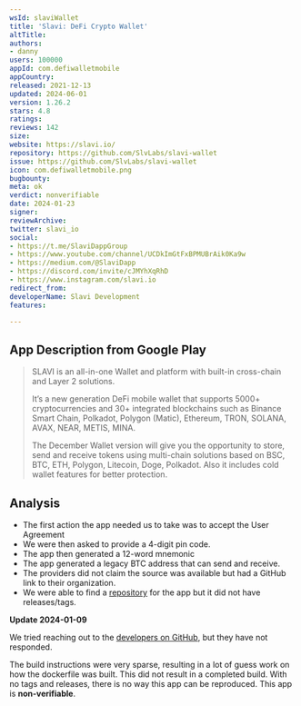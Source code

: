 ```yaml
---
wsId: slaviWallet
title: 'Slavi: DeFi Crypto Wallet'
altTitle: 
authors:
- danny
users: 100000
appId: com.defiwalletmobile
appCountry: 
released: 2021-12-13
updated: 2024-06-01
version: 1.26.2
stars: 4.8
ratings: 
reviews: 142
size: 
website: https://slavi.io/
repository: https://github.com/SlvLabs/slavi-wallet
issue: https://github.com/SlvLabs/slavi-wallet
icon: com.defiwalletmobile.png
bugbounty: 
meta: ok
verdict: nonverifiable
date: 2024-01-23
signer: 
reviewArchive: 
twitter: slavi_io
social:
- https://t.me/SlaviDappGroup
- https://www.youtube.com/channel/UCDkImGtFxBPMUBrAik0Ka9w
- https://medium.com/@SlaviDapp
- https://discord.com/invite/cJMYhXqRhD
- https://www.instagram.com/slavi.io
redirect_from: 
developerName: Slavi Development
features: 

---
```


## App Description from Google Play

> SLAVI is an all-in-one Wallet and platform with built-in cross-chain and Layer 2 solutions.
>
> It’s a new generation DeFi mobile wallet that supports 5000+ cryptocurrencies and 30+ integrated blockchains such as Binance Smart Chain, Polkadot, Polygon (Matic), Ethereum, TRON, SOLANA, AVAX, NEAR, METIS, MINA.
>
> The December Wallet version will give you the opportunity to store, send and receive tokens using multi-chain solutions based on BSC, BTC, ETH, Polygon, Litecoin, Doge, Polkadot. Also it includes cold wallet features for better protection.

## Analysis

- The first action the app needed us to take was to accept the User Agreement
- We were then asked to provide a 4-digit pin code.
- The app then generated a 12-word mnemonic
- The app generated a legacy BTC address that can send and receive.
- The providers did not claim the source was available but had a GitHub link to their organization.
- We were able to find a [repository](https://github.com/SlvLabs/slavi-wallet) for the app but it did not have releases/tags.

**Update 2024-01-09**

We tried reaching out to the [developers on GitHub](https://github.com/SlvLabs/slavi-wallet/issues/6), but they have not responded. 

The build instructions were very sparse, resulting in a lot of guess work on how the dockerfile was built. This did not result in a completed build. With no tags and releases, there is no way this app can be reproduced. This app is **non-verifiable**.
